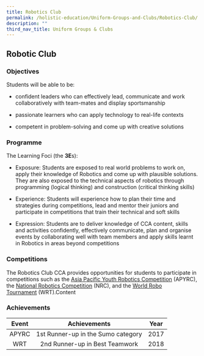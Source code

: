 ```yaml
---
title: Robotics Club
permalink: /holistic-education/Uniform-Groups-and-Clubs/Robotics-Club/
description: ""
third_nav_title: Uniform Groups & Clubs
---
```

## Robotic Club

### Objectives

Students will be able to be:  
  

*   confident leaders who can effectively lead, communicate and work collaboratively with team-mates and display sportsmanship  
     
 *   passionate learners who can apply technology to real-life contexts  
     
 *   competent in problem-solving and come up with creative solutions

### Programme

The Learning Foci (the **3E**s):

*   Exposure: Students are exposed to real world problems to work on, apply their knowledge of Robotics and come up with plausible solutions. They are also exposed to the technical aspects of robotics through programming (logical thinking) and construction (critical thinking skills)  
    
*   Experience: Students will experience how to plan their time and strategies during competitions, lead and mentor their juniors and participate in competitions that train their technical and soft skills  
    
*   Expression: Students are to deliver knowledge of CCA content, skills and activities confidently, effectively communicate, plan and organise events by collaborating well with team members and apply skills learnt in Robotics in areas beyond competitions


### Competitions


The Robotics Club CCA provides opportunities for students to participate in competitions such as the [Asia Pacific Youth Robotics Competition](http://www.apyrc.com/) (APYRC), the [National Robotics Competition](http://www.nrc.sg/) (NRC), and the [World Robo Tournament](http://wrt.tribalstudioz.com/) (WRT).Content

### Achievements

| Event |            Achievements            |  Year |
|:-----:|:----------------------------------:|:-----:|
| APYRC | 1st Runner-up in the Sumo category |  2017 |
|   WRT |   2nd Runner-up in Best Teamwork   | 2018  |


